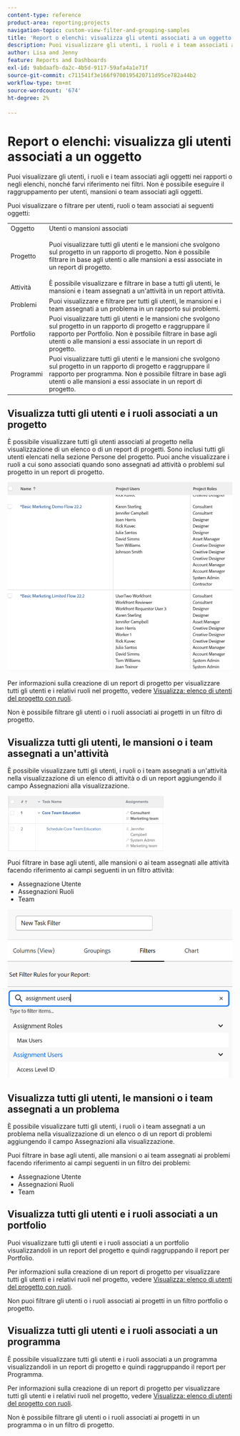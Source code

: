 ```yaml
---
content-type: reference
product-area: reporting;projects
navigation-topic: custom-view-filter-and-grouping-samples
title: 'Report o elenchi: visualizza gli utenti associati a un oggetto'
description: Puoi visualizzare gli utenti, i ruoli e i team associati agli oggetti nei rapporti o negli elenchi, nonché farvi riferimento nei filtri. Non è possibile eseguire il raggruppamento per utenti, mansioni o team associati agli oggetti.
author: Lisa and Jenny
feature: Reports and Dashboards
exl-id: 9abdaafb-da2c-4b5d-9117-59afa4a1e71f
source-git-commit: c711541f3e166f9700195420711d95ce782a44b2
workflow-type: tm+mt
source-wordcount: '674'
ht-degree: 2%

---
```


# Report o elenchi: visualizza gli utenti associati a un oggetto

Puoi visualizzare gli utenti, i ruoli e i team associati agli oggetti nei rapporti o negli elenchi, nonché farvi riferimento nei filtri. Non è possibile eseguire il raggruppamento per utenti, mansioni o team associati agli oggetti.

Puoi visualizzare o filtrare per utenti, ruoli o team associati ai seguenti oggetti:

<table style="table-layout:auto"> 
 <col> 
 <col> 
 <tbody> 
  <tr> 
   <td role="rowheader">Oggetto</td> 
   <td>Utenti o mansioni associati</td> 
  </tr> 
  <tr> 
   <td role="rowheader">Progetto</td> 
   <td> <p>Puoi visualizzare tutti gli utenti e le mansioni che svolgono sul progetto in un rapporto di progetto. Non è possibile filtrare in base agli utenti o alle mansioni a essi associate in un report di progetto. </p> </td> 
  </tr> 
  <tr> 
   <td role="rowheader">Attività</td> 
   <td>È possibile visualizzare e filtrare in base a tutti gli utenti, le mansioni e i team assegnati a un'attività in un report attività.</td> 
  </tr> 
  <tr> 
   <td role="rowheader">Problemi</td> 
   <td>Puoi visualizzare e filtrare per tutti gli utenti, le mansioni e i team assegnati a un problema in un rapporto sui problemi.</td> 
  </tr> 
  <tr> 
   <td role="rowheader">Portfolio</td> 
   <td>Puoi visualizzare tutti gli utenti e le mansioni che svolgono sul progetto in un rapporto di progetto e raggruppare il rapporto per Portfolio. Non è possibile filtrare in base agli utenti o alle mansioni a essi associate in un report di progetto.</td> 
  </tr> 
  <tr> 
   <td role="rowheader">Programmi</td> 
   <td>Puoi visualizzare tutti gli utenti e le mansioni che svolgono sul progetto in un rapporto di progetto e raggruppare il rapporto per programma. Non è possibile filtrare in base agli utenti o alle mansioni a essi associate in un report di progetto.</td> 
  </tr> 
 </tbody> 
</table>

## Visualizza tutti gli utenti e i ruoli associati a un progetto

È possibile visualizzare tutti gli utenti associati al progetto nella visualizzazione di un elenco o di un report di progetti. Sono inclusi tutti gli utenti elencati nella sezione Persone del progetto. Puoi anche visualizzare i ruoli a cui sono associati quando sono assegnati ad attività o problemi sul progetto in un report di progetto.

![Progetto con informazioni su utente e ruolo](assets/project-with-user-and-role-information-report-350x100.png)

Per informazioni sulla creazione di un report di progetto per visualizzare tutti gli utenti e i relativi ruoli nel progetto, vedere [Visualizza: elenco di utenti del progetto con ruoli](../../../reports-and-dashboards/reports/custom-view-filter-grouping-samples/view-project-user-list.md).

Non è possibile filtrare gli utenti o i ruoli associati ai progetti in un filtro di progetto.

## Visualizza tutti gli utenti, le mansioni o i team assegnati a un&#39;attività

È possibile visualizzare tutti gli utenti, i ruoli o i team assegnati a un&#39;attività nella visualizzazione di un elenco di attività o di un report aggiungendo il campo Assegnazioni alla visualizzazione.

![Campo assegnazione](assets/assignments-field-task-view-350x124.png)

Puoi filtrare in base agli utenti, alle mansioni o ai team assegnati alle attività facendo riferimento ai campi seguenti in un filtro attività:

* Assegnazione Utente
* Assegnazioni Ruoli
* Team

![Assegnazione di utenti e ruoli nel filtro attività](assets/assignment-users-roles-task-filter-350x334.png)

## Visualizza tutti gli utenti, le mansioni o i team assegnati a un problema

È possibile visualizzare tutti gli utenti, i ruoli o i team assegnati a un problema nella visualizzazione di un elenco o di un report di problemi aggiungendo il campo Assegnazioni alla visualizzazione.

Puoi filtrare in base agli utenti, alle mansioni o ai team assegnati ai problemi facendo riferimento ai campi seguenti in un filtro dei problemi:

* Assegnazione Utente
* Assegnazioni Ruoli
* Team

## Visualizza tutti gli utenti e i ruoli associati a un portfolio

Puoi visualizzare tutti gli utenti e i ruoli associati a un portfolio visualizzandoli in un report del progetto e quindi raggruppando il report per Portfolio.

Per informazioni sulla creazione di un report di progetto per visualizzare tutti gli utenti e i relativi ruoli nel progetto, vedere [Visualizza: elenco di utenti del progetto con ruoli](../../../reports-and-dashboards/reports/custom-view-filter-grouping-samples/view-project-user-list.md).

Non puoi filtrare gli utenti o i ruoli associati ai progetti in un filtro portfolio o progetto.

## Visualizza tutti gli utenti e i ruoli associati a un programma

È possibile visualizzare tutti gli utenti e i ruoli associati a un programma visualizzandoli in un report di progetto e quindi raggruppando il report per Programma.

Per informazioni sulla creazione di un report di progetto per visualizzare tutti gli utenti e i relativi ruoli nel progetto, vedere [Visualizza: elenco di utenti del progetto con ruoli](../../../reports-and-dashboards/reports/custom-view-filter-grouping-samples/view-project-user-list.md).

Non è possibile filtrare gli utenti o i ruoli associati ai progetti in un programma o in un filtro di progetto.
